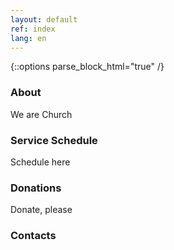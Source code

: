 ```yaml
---
layout: default
ref: index
lang: en
---
```

{::options parse_block_html="true" /}

### About

We are Church

### Service Schedule

Schedule here

### Donations

Donate, please

### Contacts
